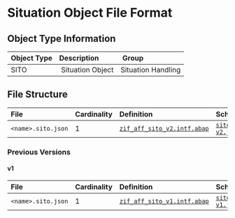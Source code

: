 # Situation Object File Format

## Object Type Information

Object Type | Description | Group
:--- | :--- | :---
SITO | Situation Object | Situation Handling

## File Structure

File | Cardinality | Definition | Schema | Example
:--- | :--- | :--- | :--- | :---
`<name>.sito.json` | 1 | [`zif_aff_sito_v2.intf.abap`](./type/zif_aff_sito_v2.intf.abap) | [`sito-v2.json`](./sito-v2.json) | [`z_aff_example_v2.sito.json`](./examples/z_aff_example_v2.sito.json)

### Previous Versions

#### v1

File | Cardinality | Definition | Schema | Example
:--- | :--- | :--- | :--- | :---
`<name>.sito.json` | 1 | [`zif_aff_sito_v1.intf.abap`](./type/zif_aff_sito_v1.intf.abap) | [`sito-v1.json`](./sito-v1.json) | [`z_aff_example_v1.sito.json`](./examples/z_aff_example_v1.sito.json)

